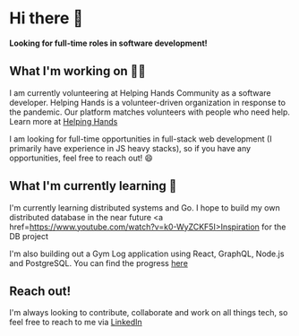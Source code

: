 # Hi there 👋

<!--
**raopg/raopg** is a ✨ _special_ ✨ repository because its `README.md` (this file) appears on your GitHub profile.

Here are some ideas to get you started:

- 🔭 I’m currently working on ...
- 🌱 I’m currently learning ...
- 👯 I’m looking to collaborate on ...
- 🤔 I’m looking for help with ...
- 💬 Ask me about ...
- 📫 How to reach me: ...
- 😄 Pronouns: ...
- ⚡ Fun fact: ...
-->

<b>Looking for full-time roles in software development!</b>

## What I'm working on :mechanic:

I am currently volunteering at Helping Hands Community as a software developer. Helping Hands is a volunteer-driven organization in response to the pandemic. Our platform matches volunteers with people who need help. Learn more at <a href="https://helpinghands.community/">Helping Hands</a>

I am looking for full-time opportunities in full-stack web development (I primarily have experience in JS heavy stacks), so if you have any opportunities, feel free to reach out! :smile:

## What I'm currently learning :triumph:
I'm currently learning distributed systems and Go. I hope to build my own distributed database in the near future
<a href=https://www.youtube.com/watch?v=k0-WyZCKF5I>Inspiration for the DB project</a>

I'm also building out a Gym Log application using React, GraphQL, Node.js and PostgreSQL. You can find the progress <a href=https://github.com/raopg/my-gym-log>here</a>

## Reach out!
I'm always looking to contribute, collaborate and work on all things tech, so feel free to reach to me via <a href="https://www.linkedin.com/in/raopg">LinkedIn</a>
